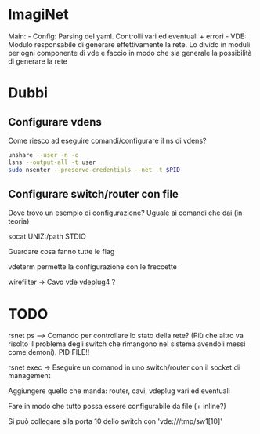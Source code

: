# ImagiNet

Main:
    - Config: Parsing del yaml. Controlli vari ed eventuali + errori
    - VDE: Modulo responsabile di generare effettivamente la rete.
        Lo divido in moduli per ogni componente di vde e faccio in modo
        che sia generale la possibilità di generare la rete

# Dubbi

## Configurare vdens

Come riesco ad eseguire comandi/configurare il ns di vdens?

```bash
unshare --user -n -c
lsns --output-all -t user
sudo nsenter --preserve-credentials --net -t $PID
```

## Configurare switch/router con file

Dove trovo un esempio di configurazione? Uguale ai comandi che dai (in teoria)

socat UNIZ:/path STDIO

Guardare cosa fanno tutte le flag

vdeterm permette la configurazione con le freccette

wirefilter -> Cavo vde
vdeplug4 ?

# TODO

rsnet ps --> Comando per controllare lo stato della rete? (Più che
    altro va risolto il problema degli switch che rimangono nel sistema
    avendoli messi come demoni). PID FILE!!

rsnet exec -> Eseguire un comanod in uno switch/router con il socket di
    management

Aggiungere quello che manda: router, cavi, vdeplug vari ed eventuali

Fare in modo che tutto possa essere configurabile da file (+ inline?)

Si può collegare alla porta 10 dello switch con 'vde:///tmp/sw1[10]'
